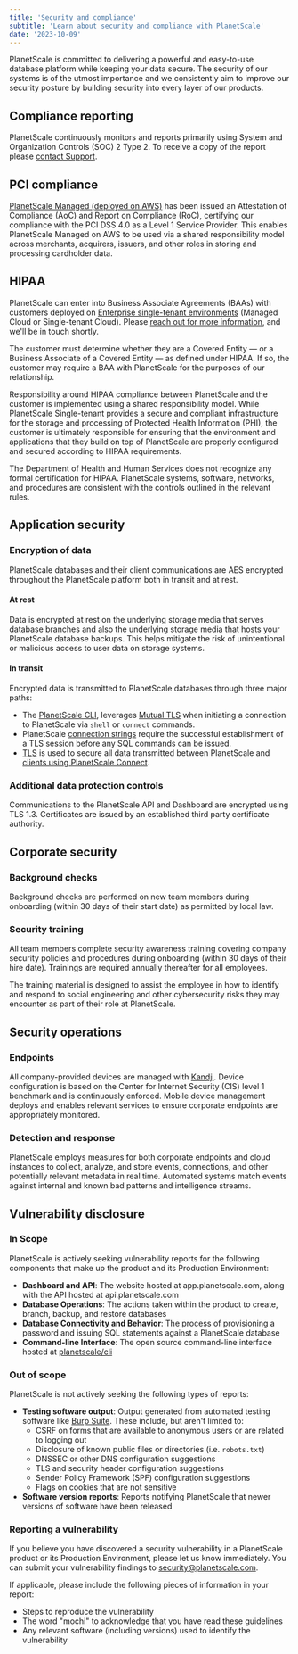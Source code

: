 ```yaml
---
title: 'Security and compliance'
subtitle: 'Learn about security and compliance with PlanetScale'
date: '2023-10-09'
---
```


PlanetScale is committed to delivering a powerful and easy-to-use database
platform while keeping your data secure. The security of our systems is of
the utmost importance and we consistently aim to improve our security posture by
building security into every layer of our products.

## Compliance reporting

PlanetScale continuously monitors and reports primarily using System and Organization
Controls (SOC) 2 Type 2. To receive a copy of the report please
[contact Support](https://support.planetscale.com).

## PCI compliance

[PlanetScale Managed (deployed on AWS)](/docs/concepts/planetscale-plans#planetscale-enterprise-plan) has been issued an Attestation of Compliance (AoC) and Report on Compliance (RoC), certifying our compliance with the PCI DSS 4.0 as a Level 1 Service Provider. This enables PlanetScale Managed on AWS to be used via a shared responsibility model across merchants, acquirers, issuers, and other roles in storing and processing cardholder data.

## HIPAA

PlanetScale can enter into Business Associate Agreements (BAAs) with customers deployed on [Enterprise single-tenant environments](/docs/concepts/deployment-options) (Managed Cloud or Single-tenant Cloud). Please [reach out for more information](/contact), and we'll be in touch shortly.

The customer must determine whether they are a Covered Entity &mdash; or a Business Associate of a Covered Entity &mdash; as defined under HIPAA. If so, the customer may require a BAA with PlanetScale for the purposes of our relationship.

Responsibility around HIPAA compliance between PlanetScale and the customer is implemented using a shared responsibility model. While PlanetScale Single-tenant provides a secure and compliant infrastructure for the storage and processing of Protected Health Information (PHI), the customer is ultimately responsible for ensuring that the environment and applications that they build on top of PlanetScale are properly configured and secured according to HIPAA requirements.

The Department of Health and Human Services does not recognize any formal certification for HIPAA. PlanetScale systems, software, networks, and procedures are consistent with the controls outlined in the relevant rules.

## Application security

### Encryption of data

PlanetScale databases and their client communications are AES encrypted throughout the PlanetScale platform both in transit and at rest.

#### At rest

Data is encrypted at rest on the underlying storage media that serves database branches and also the underlying storage media that hosts your PlanetScale database backups. This helps mitigate the risk of unintentional or malicious access to user data on storage systems.

#### In transit

Encrypted data is transmitted to PlanetScale databases through three major paths:

- The [PlanetScale CLI](/docs/reference/planetscale-cli), leverages [Mutual TLS](https://en.wikipedia.org/wiki/Mutual_authentication#mTLS) when initiating a connection to PlanetScale via `shell` or `connect` commands.
- PlanetScale [connection strings](/docs/concepts/connection-strings) require the successful establishment of a TLS session before any SQL commands can be issued.
- [TLS](https://en.wikipedia.org/wiki/Transport_Layer_Security) is used to secure all data transmitted between PlanetScale and [clients using PlanetScale Connect](/docs/integrations/planetscale-connect).

### Additional data protection controls

Communications to the PlanetScale API and Dashboard are encrypted using TLS 1.3.
Certificates are issued by an established third party certificate authority.

## Corporate security

### Background checks

Background checks are performed on new team members during onboarding (within
30 days of their start date) as permitted by local law.

### Security training

All team members complete security awareness training covering company security
policies and procedures during onboarding (within 30 days of their hire date).
Trainings are required annually thereafter for all employees.

The training material is designed to assist the employee in how to identify and
respond to social engineering and other cybersecurity risks they may encounter
as part of their role at PlanetScale.

## Security operations

### Endpoints

All company-provided devices are managed with [Kandji](https://kandji.io).
Device configuration is based on the Center for Internet Security (CIS)
level 1 benchmark and is continuously enforced. Mobile device management
deploys and enables relevant services to ensure corporate endpoints are
appropriately monitored.

### Detection and response

PlanetScale employs measures for both corporate endpoints and cloud instances
to collect, analyze, and store events, connections, and other potentially
relevant metadata in real time. Automated systems match events against internal
and known bad patterns and intelligence streams.

## Vulnerability disclosure

### In Scope

PlanetScale is actively seeking vulnerability reports for the following components that make up the product and its Production Environment:

- **Dashboard and API**: The website hosted at app.planetscale.com, along with the API hosted at api.planetscale.com
- **Database Operations**: The actions taken within the product to create, branch, backup, and restore databases
- **Database Connectivity and Behavior**: The process of provisioning a password and issuing SQL statements against a PlanetScale database
- **Command-line Interface**: The open source command-line interface hosted at [planetscale/cli](https://github.com/planetscale/cli)

### Out of scope

PlanetScale is not actively seeking the following types of reports:

- **Testing software output**: Output generated from automated testing software like [Burp Suite](https://portswigger.net/burp). These include, but aren't limited to:
  - CSRF on forms that are available to anonymous users or are related to logging out
  - Disclosure of known public files or directories (i.e. `robots.txt`)
  - DNSSEC or other DNS configuration suggestions
  - TLS and security header configuration suggestions
  - Sender Policy Framework (SPF) configuration suggestions
  - Flags on cookies that are not sensitive
- **Software version reports**: Reports notifying PlanetScale that newer versions of software have been released

### Reporting a vulnerability

If you believe you have discovered a security vulnerability in a PlanetScale product or its Production Environment, please let us know immediately.
You can submit your vulnerability findings to [security@planetscale.com](mailto:security@planetscale.com).

If applicable, please include the following pieces of information in your report:

- Steps to reproduce the vulnerability
- The word "mochi" to acknowledge that you have read these guidelines
- Any relevant software (including versions) used to identify the vulnerability
